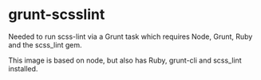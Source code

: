 # grunt-scsslint

Needed to run scss-lint via a Grunt task which requires Node, Grunt, Ruby and the scss_lint gem.

This image is based on node, but also has Ruby, grunt-cli and scss_lint installed.
